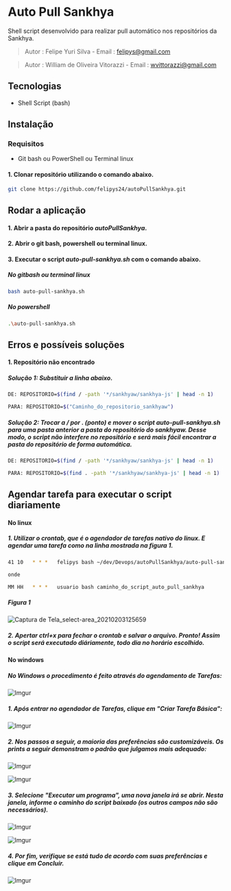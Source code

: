 # Auto Pull Sankhya

Shell script desenvolvido para realizar pull automático nos repositórios da Sankhya.

>Autor : Felipe Yuri Silva  - Email : felipys@gmail.com

>Autor : William de Oliveira Vitorazzi - Email : wvittorazzi@gmail.com

## Tecnologias
- Shell Script (bash)

## Instalação
### Requisitos 
- Git bash ou PowerShell ou Terminal linux

#### 1. Clonar repositório utilizando o comando abaixo.

```bash
git clone https://github.com/felipys24/autoPullSankhya.git
```

## Rodar a aplicação
#### 1. Abrir a pasta do repositório *autoPullSankhya*.
#### 2. Abrir o git bash, powershell ou terminal linux.
#### 3. Executar o script *auto-pull-sankhya.sh* com o comando abaixo.
##### No gitbash ou terminal linux
```bash
bash auto-pull-sankhya.sh 
```
##### No powershell
```bash
.\auto-pull-sankhya.sh
```

## Erros e possíveis soluções
#### 1. Repositório não encontrado
##### Solução 1: Substituir a linha abaixo.
```bash
DE: REPOSITORIO=$(find / -path '*/sankhyaw/sankhya-js' | head -n 1)

PARA: REPOSITORIO=$("Caminho_do_repositorio_sankhyaw")
```
##### Solução 2: Trocar a / por . (ponto) e mover o script *auto-pull-sankhya.sh* para uma pasta anterior a pasta do repositório do sankhyaw. Desse modo, o script não interfere no repositório e será mais fácil encontrar a pasta do repositório de forma automática.
```bash
DE: REPOSITORIO=$(find / -path '*/sankhyaw/sankhya-js' | head -n 1)

PARA: REPOSITORIO=$(find . -path '*/sankhyaw/sankhya-js' | head -n 1)
```

## Agendar tarefa para executar o script diariamente

#### No linux
##### 1. Utilizar o *crontab*, que é o agendador de tarefas nativo do linux. E agendar uma tarefa como na linha mostrada na figura 1.
```bash
41 10   * * *   felipys bash ~/dev/Devops/autoPullSankhya/auto-pull-sankhya.sh

onde

MM HH   * * *   usuario bash caminho_do_script_auto_pull_sankhya

```
##### Figura 1
![Captura de Tela_select-area_20210203125659](https://user-images.githubusercontent.com/40077229/106773104-7baeba80-661f-11eb-9e61-e106b6b37f06.png)

##### 2. Apertar ctrl+x para fechar o crontab e salvar o arquivo. Pronto! Assim o script será executado diáriamente, todo dia no horário escolhido.

#### No windows

##### No Windows o procedimento é feito através do agendamento de Tarefas:

![Imgur](https://i.imgur.com/UQh2JH2.png)

##### 1. Após entrar no agendador de Tarefas, clique em "Criar Tarefa Básica":

![Imgur](https://i.imgur.com/nHK2F6T.png)

##### 2. Nos passos a seguir, a maioria das preferências são customizáveis. Os prints a seguir demonstram o padrão que julgamos mais adequado:

![Imgur](https://i.imgur.com/7loIER4.png)

![Imgur](https://i.imgur.com/GK9tSBb.png)

##### 3. Selecione "Executar um programa", uma nova janela irá se abrir. Nesta janela, informe o caminho do script baixado (os outros campos não são necessários). 

![Imgur](https://i.imgur.com/yQwpKsr.png)

![Imgur](https://i.imgur.com/DLzWAlF.png)

##### 4. Por fim, verifique se está tudo de acordo com suas preferências e clique em Concluir.

![Imgur](https://i.imgur.com/tfa5nbu.png)

